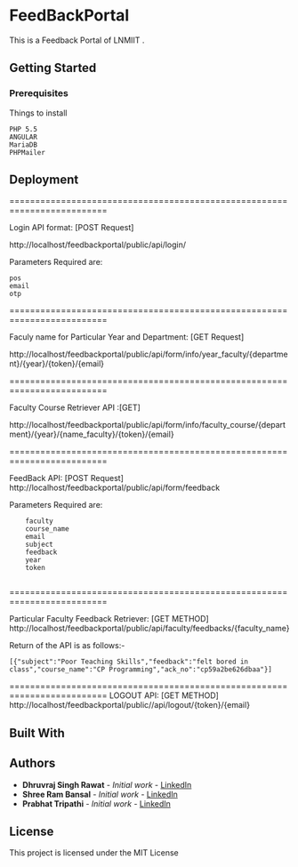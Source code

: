 # FeedBackPortal

This is a Feedback Portal of LNMIIT .

## Getting Started



### Prerequisites

Things to install 

```
PHP 5.5
ANGULAR
MariaDB
PHPMailer
```

## Deployment

=========================================================================

Login API format: [POST Request]

http://localhost/feedbackportal/public/api/login/

Parameters Required are:
```
pos
email
otp
```

=========================================================================

Faculy name for Particular Year and Department: [GET Request]

http://localhost/feedbackportal/public/api/form/info/year_faculty/{department}/{year}/{token}/{email}

=========================================================================

Faculty Course Retriever API :[GET]

http://localhost/feedbackportal/public/api/form/info/faculty_course/{department}/{year}/{name_faculty}/{token}/{email}

=========================================================================

FeedBack API: [POST Request]
http://localhost/feedbackportal/public/api/form/feedback

Parameters Required are:
```
    faculty
    course_name
    email
    subject
    feedback
    year
    token
    
```
=========================================================================

Particular Faculty Feedback Retriever: [GET METHOD]
http://localhost/feedbackportal/public/api/faculty/feedbacks/{faculty_name}

Return of the API is as follows:-
```
[{"subject":"Poor Teaching Skills","feedback":"felt bored in class","course_name":"CP Programming","ack_no":"cp59a2be626dbaa"}]
```
=========================================================================
LOGOUT API: [GET METHOD]
http://localhost/feedbackportal/public//api/logout/{token}/{email}


## Built With


## Authors

* **Dhruvraj Singh Rawat** - *Initial work* - [LinkedIn](https://www.linkedin.com/in/dhruvrajrawat/)
* **Shree Ram Bansal** - *Initial work* - [LinkedIn](https://www.linkedin.com/in/shree-ram-b-a48786104/)
* **Prabhat Tripathi** - *Initial work* - [LinkedIn]()



## License

This project is licensed under the MIT License 


